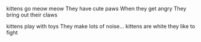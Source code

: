 kittens go meow meow
They have cute paws
When they get angry
They bring out their claws

kittens play with toys
They make lots of noise...
kittens are white
they like to fight

